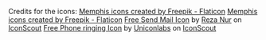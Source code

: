 Credits for the icons: 
<a href="https://www.flaticon.com/free-icons/memphis" title="memphis icons">Memphis icons created by Freepik - Flaticon</a>
<a href="https://www.flaticon.com/free-icons/memphis" title="memphis icons">Memphis icons created by Freepik - Flaticon</a>
<a href="https://iconscout.com/icons/send-mail" target="_blank">Free Send Mail Icon</a> by <a href="https://iconscout.com/contributors/rezanur">Reza Nur</a> on <a href="https://iconscout.com">IconScout</a>
<a href="https://iconscout.com/icons/phone-ringing" target="_blank">Free Phone ringing Icon</a> by <a href="https://iconscout.com/contributors/uniconlabs">Uniconlabs</a> on <a href="https://iconscout.com">IconScout</a>